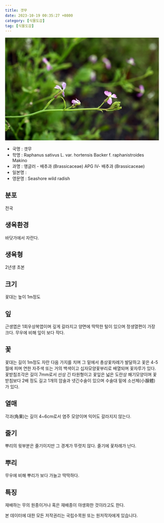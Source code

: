```yaml
---
title: 갯무
date: 2023-10-19 00:35:27 +0800
category: [식물도감]
tag: [식물도감]
---
```




![갯무](/assets/img/fileUpload/plants/basic/Cruciferae/Raphanus/40604/3_th2.jpg)
- 국명 : 갯무
- 학명 : Raphanus sativus L. var. hortensis Backer f. raphanistroides Makino
- 과명 : 앵글러 - 배추과 (Brassicaceae) APG Ⅳ- 배추과 (Brassicaceae)
- 일본명 : 
- 영문명 : Seashore wild radish


## 분포
전국
## 생육환경
바닷가에서 자란다.
## 생육형
2년생 초본
## 크기
꽃대는 높이 1m정도
## 잎
근생엽은 1회우상복엽이며 깊게 갈라지고 양면에 딱딱한 털이 있으며 정생열편이 가장 크다. 무우에 비해 잎이 보다 작다.
## 꽃
꽃대는 길이 1m정도 자란 다음 가지를 치며 그 밑에서 총상꽃차례가 발달하고 꽃은 4-5월에 피며 연한 자주색 또는 거의 백색이고 십자모양꽃부리로 배열되며 꽃자루가 있다. 꽃받침조각은 길이 7mm로서 선상 긴 타원형이고 꽃잎은 넓은 도란상 쐐기모양이며 꽃받침보다 2배 정도 길고 1개의 암술과 넷긴수술이 있으며 수술대 밑에 소선체(小腺體)가 있다.
## 열매
각과(角果)는 길이 4~6cm로서 염주 모양이며 익어도 갈라지지 않는다.
## 줄기
뿌리의 윗부분은 줄기이지만 그 경계가 뚜렷치 않다. 줄기에 꽃차례가 난다.
## 뿌리
무우에 비해 뿌리가 보다 가늘고 딱딱하다.
## 특징
재배하는 무의 원종이거나 혹은 재배종이 야생화한 것이라고도 한다.






본 데이터에 대한 모든 저작권리는 국립수목원 또는 원저작자에게 있습니다.
